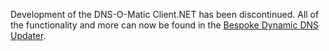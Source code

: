 Development of the DNS-O-Matic Client.NET has been discontinued.  All of the functionality and more can now be found in the [Bespoke Dynamic DNS Updater](https://github.com/dmarchelya/BespokeDynamicDnsUpdater).